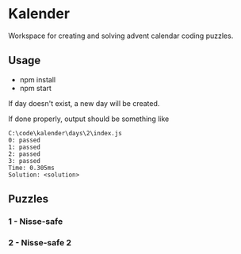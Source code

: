 # Kalender

Workspace for creating and solving advent calendar coding puzzles.

## Usage

* npm install
* npm start <day>

If day doesn't exist, a new day will be created.

If done properly, output should be something like 
```
C:\code\kalender\days\2\index.js
0: passed
1: passed
2: passed
3: passed
Time: 0.305ms
Solution: <solution>
```

## Puzzles

### 1 - Nisse-safe

### 2 - Nisse-safe 2
